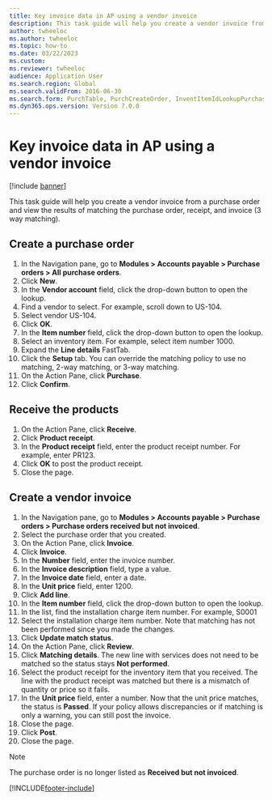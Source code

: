 ```yaml
--- 
title: Key invoice data in AP using a vendor invoice
description: This task guide will help you create a vendor invoice from a purchase order and view the results of matching the purchase order, receipt, and invoice (3 way matching). 
author: twheeloc
ms.author: twheeloc
ms.topic: how-to
ms.date: 03/22/2023
ms.custom:
ms.reviewer: twheeloc
audience: Application User
ms.search.region: Global
ms.search.validFrom: 2016-06-30
ms.search.form: PurchTable, PurchCreateOrder, InventItemIdLookupPurchase, PurchEditLines, VendEditInvoice, InventItemIdLookupSimple, VendInvoiceMatchingDetails   
ms.dyn365.ops.version: Version 7.0.0 
---
```


# Key invoice data in AP using a vendor invoice

[!include [banner](../../includes/banner.md)]

This task guide will help you create a vendor invoice from a purchase order and view the results of matching the purchase order, receipt, and invoice (3 way matching).


## Create a purchase order
1. In the Navigation pane, go to **Modules > Accounts payable > Purchase orders > All purchase orders**.
2. Click **New**.
3. In the **Vendor account** field, click the drop-down button to open the lookup.
4. Find a vendor to select. For example, scroll down to US-104.
5. Select vendor US-104.
6. Click **OK**.
7. In the **Item number** field, click the drop-down button to open the lookup.
8. Select an inventory item. For example, select item number 1000.
9. Expand the **Line details** FastTab.
10. Click the **Setup** tab. You can override the matching policy to use no matching, 2-way matching, or 3-way matching.  
11. On the Action Pane, click **Purchase**.
12. Click **Confirm**.

## Receive the products
1. On the Action Pane, click **Receive**.
2. Click **Product receipt**.
3. In the **Product receipt** field, enter the product receipt number. For example, enter PR123.
4. Click **OK** to post the product receipt.
5. Close the page.

## Create a vendor invoice
1. In the Navigation pane, go to **Modules > Accounts payable > Purchase orders > Purchase orders received but not invoiced**.
2. Select the purchase order that you created.
3. On the Action Pane, click **Invoice**.
4. Click **Invoice**.
5. In the **Number** field, enter the invoice number.
6. In the **Invoice description** field, type a value.
7. In the **Invoice date** field, enter a date.
8. In the **Unit price** field, enter 1200.
9. Click **Add line**.
10. In the **Item number** field, click the drop-down button to open the lookup.
11. In the list, find the installation charge item number. For example, S0001
12. Select the installation charge item number. Note that matching has not been performed since you made the changes.  
13. Click **Update match status**.
14. On the Action Pane, click **Review**.
15. Click **Matching details**. The new line with services does not need to be matched so the status stays **Not performed**.  
16. Select the product receipt for the inventory item that you received. The line with the product receipt was matched but there is a mismatch of quantity or price so it fails.  
17. In the **Unit price** field, enter a number. Now that the unit price matches, the status is **Passed**. If your policy allows discrepancies or if matching is only a warning, you can still post the invoice.  
18. Close the page.
19. Click **Post**.
20. Close the page. 

>[!Note] 
>The purchase order is no longer listed as **Received but not invoiced**.  



[!INCLUDE[footer-include](../../../includes/footer-banner.md)]
